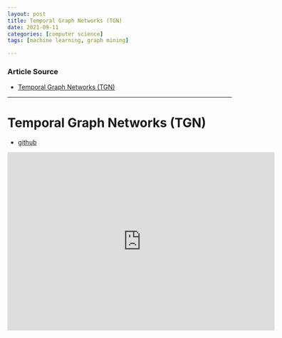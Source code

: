 ```yaml
---
layout: post
title: Temporal Graph Networks (TGN)
date: 2021-09-11
categories: [computer science]
tags: [machine learning, graph mining]

---
```


### Article Source

* [Temporal Graph Networks (TGN)](https://www.youtube.com/watch?v=0tw66aTfWaI)


---

# Temporal Graph Networks (TGN)

* [github](https://github.com/gordicaleksa/pytorch-GAT#what-are-gnns)

<iframe width="600" height="400" src="https://www.youtube.com/embed/0tw66aTfWaI" title="YouTube video player" frameborder="0" allow="accelerometer; autoplay; clipboard-write; encrypted-media; gyroscope; picture-in-picture" allowfullscreen></iframe>